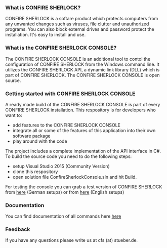 ### What is CONFIRE SHERLOCK?

CONFIRE SHERLOCK is a softare product which protects computers from any unwanted changes such as viruses, file clutter and unauthorized programs. You can also block external drives and password protect the installation. It's easy to install and use.

### What is the CONFIRE SHERLOCK CONSOLE?

The CONFIRE SHERLOCK CONSOLE is an additional tool to contol the configuration of CONFIRE SHERLOCK from the Windows command line. It utilizes the CONFIRE SHERLOCK API, a dynamic link library (DLL) which is part of CONFIRE SHERLOCK. The CONFIRE SHERLOCK CONSOLE is open source.

### Getting started with CONFIRE SHERLOCK CONSOLE

A ready made build of the CONFIRE SHERLOCK CONSOLE is part of every CONFIRE SHERLOCK installation. This respository is for developers who want to:

* add features to the CONFIRE SHERLOCK CONSOLE
* integrate all or some of the features of this application into their own software package 
* play around with the code

The project includes a complete implementation of the API interface in C#. To build the source code you need to do the following steps:

* setup Visual Studio 2015 (Community Version)
* clone this respository
* open solution file ConfireSherlockConsole.sln and hit Build.

For testing the console you can grab a test version of CONFIRE SHERLOCK from [here](sherlock.stueber.de/download.php) (German setups) or from [here](sherlock.stueber.co.uk/download.php) (English setups)

### Documentation

You can find documentation of all commands here [here](http://doc.stueber.de/sherlock/v3/console.html#console)

### Feedback

If you have any questions please write us at cfs (at) stueber.de.
